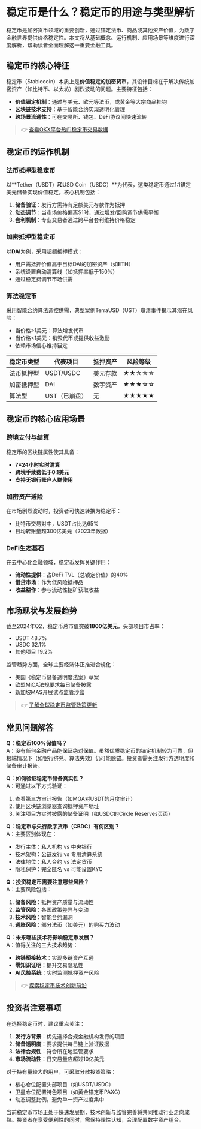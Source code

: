# 稳定币是什么？稳定币的用途与类型解析

稳定币是加密货币领域的重要创新，通过锚定法币、商品或其他资产价值，为数字金融世界提供价格稳定性。本文将从基础概念、运行机制、应用场景等维度进行深度解析，帮助读者全面理解这一重要金融工具。

## 稳定币的核心特征

稳定币（Stablecoin）本质上是**价值稳定的加密货币**，其设计目标在于解决传统加密资产（如比特币、以太坊）剧烈波动的问题。主要特征包括：

- **价值锚定机制**：通过与美元、欧元等法币，或黄金等大宗商品挂钩
- **区块链技术支持**：基于智能合约实现透明化管理
- **跨场景流通性**：可在交易所、钱包、DeFi协议间快速流转

> 👉 [查看OKX平台热门稳定币交易数据](https://bit.ly/okx_welcome)

## 稳定币的运作机制

### 法币抵押型稳定币

以**Tether（USDT）**和**USD Coin（USDC）**为代表，这类稳定币通过1:1锚定美元储备实现价值稳定。核心机制包括：

1. **储备验证**：发行方需持有足额美元存款作为抵押
2. **动态调节**：当市场价格偏离$1时，通过增发/回购调节供需平衡
3. **套利机制**：专业交易者通过跨平台套利维持价格稳定

### 加密抵押型稳定币

以**DAI**为例，采用超额抵押模式：
- 用户需抵押价值高于目标DAI的加密资产（如ETH）
- 系统设置自动清算线（如抵押率低于150%）
- 通过稳定费调节市场供需

### 算法稳定币

采用智能合约算法调控供需，典型案例TerraUSD（UST）崩溃事件揭示其潜在风险：
- 当价格>1美元：算法增发代币
- 当价格<1美元：销毁代币或提供收益激励
- 依赖市场信心维持锚定

| 稳定币类型   | 代表项目 | 抵押资产 | 风险等级 |
|------------|----------|----------|----------|
| 法币抵押型   | USDT/USDC | 美元存款 | ★★☆☆☆    |
| 加密抵押型   | DAI      | 数字资产 | ★★★☆☆    |
| 算法型       | UST（已崩盘） | 无       | ★★★★★    |

## 稳定币的核心应用场景

### 跨境支付与结算
稳定币的区块链属性使其具备：
- **7×24小时实时清算**
- **跨境手续费低于0.1美元**
- **支持无银行账户人群使用**

### 加密资产避险
在市场剧烈波动时，投资者可快速转换为稳定币：
- 比特币交易对中，USDT占比达65%
- 日均转账量超300亿美元（2023年数据）

### DeFi生态基石
在去中心化金融领域，稳定币发挥关键作用：
- **流动性提供**：占DeFi TVL（总锁定价值）的40%
- **借贷市场**：作为低风险抵押品
- **收益耕作**：参与流动性挖矿获取收益

## 市场现状与发展趋势

截至2024年Q2，稳定币总市值突破**1800亿美元**，头部项目市占率：
- USDT 48.7%
- USDC 32.1%
- 其他项目 19.2%

监管趋势方面，全球主要经济体正推进合规化：
- 美国《稳定币储备透明度法案》草案
- 欧盟MiCA法规要求每日储备披露
- 新加坡MAS开展试点监管沙盒

> 👉 [了解全球稳定币监管政策更新](https://bit.ly/okx_welcome)

## 常见问题解答

**Q：稳定币100%保值吗？**  
A：没有任何金融产品能保证绝对保值。虽然优质稳定币的锚定机制较为可靠，但极端情况下（如银行挤兑、算法失效）仍可能脱锚。投资者需关注发行方透明度和储备审计报告。

**Q：如何验证稳定币储备真实性？**  
A：可通过以下方式验证：
1. 查看第三方审计报告（如MGA对USDT的月度审计）
2. 使用区块链浏览器查询抵押资产地址
3. 关注项目方实时披露的储备证明（如USDC的Circle Reserves页面）

**Q：稳定币与央行数字货币（CBDC）有何区别？**  
A：主要区别体现在：
- 发行主体：私人机构 vs 中央银行
- 技术架构：公链发行 vs 专用清算系统
- 法律地位：私人合约 vs 法定货币
- 隐私保护：完全匿名 vs 可能设置KYC

**Q：投资稳定币需要注意哪些风险？**  
A：主要风险包括：
1. **储备风险**：抵押资产质量与流动性
2. **监管风险**：各国政策差异与变动
3. **技术风险**：智能合约漏洞
4. **通胀风险**：部分法币（如美元）的购买力波动

**Q：未来哪些技术将影响稳定币发展？**  
A：值得关注的三大技术趋势：
- **跨链桥接技术**：实现多链资产互通
- **零知识证明**：提升交易隐私性
- **AI风控系统**：实时监测抵押资产风险

> 👉 [探索稳定币技术创新前沿](https://bit.ly/okx_welcome)

## 投资者注意事项

在选择稳定币时，建议重点关注：
1. **发行方背景**：优先选择合规金融机构发行的项目
2. **储备透明度**：要求提供每日链上验证数据
3. **法律合规性**：符合所在地监管要求
4. **市场流动性**：日交易量应超过10亿美元

对于持有量较大的用户，可采取分散投资策略：
- 核心仓位配置头部项目（如USDT/USDC）
- 卫星仓位配置特色项目（如黄金锚定币PAXG）
- 动态调整比例，避免单一资产过度集中

当前稳定币市场正处于快速发展期，技术创新与监管完善将共同推动行业走向成熟。投资者在享受便利性的同时，需保持理性认知，合理配置数字资产组合。